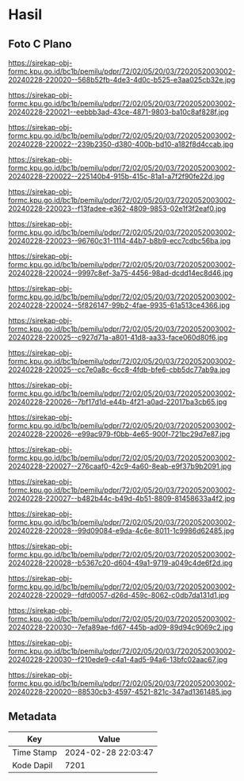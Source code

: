 # Hasil

## Foto C Plano

https://sirekap-obj-formc.kpu.go.id/bc1b/pemilu/pdpr/72/02/05/20/03/7202052003002-20240228-220020--568b52fb-4de3-4d0c-b525-e3aa025cb32e.jpg

https://sirekap-obj-formc.kpu.go.id/bc1b/pemilu/pdpr/72/02/05/20/03/7202052003002-20240228-220021--eebbb3ad-43ce-4871-9803-ba10c8af828f.jpg

https://sirekap-obj-formc.kpu.go.id/bc1b/pemilu/pdpr/72/02/05/20/03/7202052003002-20240228-220022--239b2350-d380-400b-bd10-a182f8d4ccab.jpg

https://sirekap-obj-formc.kpu.go.id/bc1b/pemilu/pdpr/72/02/05/20/03/7202052003002-20240228-220022--225140b4-915b-415c-81a1-a7f2f90fe22d.jpg

https://sirekap-obj-formc.kpu.go.id/bc1b/pemilu/pdpr/72/02/05/20/03/7202052003002-20240228-220023--f13fadee-e362-4809-9853-02e1f3f2eaf0.jpg

https://sirekap-obj-formc.kpu.go.id/bc1b/pemilu/pdpr/72/02/05/20/03/7202052003002-20240228-220023--96760c31-1114-44b7-b8b9-ecc7cdbc56ba.jpg

https://sirekap-obj-formc.kpu.go.id/bc1b/pemilu/pdpr/72/02/05/20/03/7202052003002-20240228-220024--9997c8ef-3a75-4456-98ad-dcdd14ec8d46.jpg

https://sirekap-obj-formc.kpu.go.id/bc1b/pemilu/pdpr/72/02/05/20/03/7202052003002-20240228-220024--5f826147-99b2-4fae-9935-61a513ce4366.jpg

https://sirekap-obj-formc.kpu.go.id/bc1b/pemilu/pdpr/72/02/05/20/03/7202052003002-20240228-220025--c927d71a-a801-41d8-aa33-face060d80f6.jpg

https://sirekap-obj-formc.kpu.go.id/bc1b/pemilu/pdpr/72/02/05/20/03/7202052003002-20240228-220025--cc7e0a8c-6cc8-4fdb-bfe6-cbb5dc77ab9a.jpg

https://sirekap-obj-formc.kpu.go.id/bc1b/pemilu/pdpr/72/02/05/20/03/7202052003002-20240228-220026--7bf17d1d-e44b-4f21-a0ad-22017ba3cb65.jpg

https://sirekap-obj-formc.kpu.go.id/bc1b/pemilu/pdpr/72/02/05/20/03/7202052003002-20240228-220026--e99ac979-f0bb-4e65-900f-721bc29d7e87.jpg

https://sirekap-obj-formc.kpu.go.id/bc1b/pemilu/pdpr/72/02/05/20/03/7202052003002-20240228-220027--276caaf0-42c9-4a60-8eab-e9f37b9b2091.jpg

https://sirekap-obj-formc.kpu.go.id/bc1b/pemilu/pdpr/72/02/05/20/03/7202052003002-20240228-220027--b482b44c-b49d-4b51-8809-81458633a4f2.jpg

https://sirekap-obj-formc.kpu.go.id/bc1b/pemilu/pdpr/72/02/05/20/03/7202052003002-20240228-220028--99d09084-e9da-4c6e-8011-1c9986d62485.jpg

https://sirekap-obj-formc.kpu.go.id/bc1b/pemilu/pdpr/72/02/05/20/03/7202052003002-20240228-220028--b5367c20-d604-49a1-9719-a049c4de6f2d.jpg

https://sirekap-obj-formc.kpu.go.id/bc1b/pemilu/pdpr/72/02/05/20/03/7202052003002-20240228-220029--fdfd0057-d26d-459c-8062-c0db7da131d1.jpg

https://sirekap-obj-formc.kpu.go.id/bc1b/pemilu/pdpr/72/02/05/20/03/7202052003002-20240228-220030--7efa89ae-fd67-445b-ad09-89d94c9069c2.jpg

https://sirekap-obj-formc.kpu.go.id/bc1b/pemilu/pdpr/72/02/05/20/03/7202052003002-20240228-220030--f210ede9-c4a1-4ad5-94a6-13bfc02aac67.jpg

https://sirekap-obj-formc.kpu.go.id/bc1b/pemilu/pdpr/72/02/05/20/03/7202052003002-20240228-220020--88530cb3-4597-4521-821c-347ad1361485.jpg


## Metadata

| Key        | Value               |
| ---------- | ------------------- |
| Time Stamp | 2024-02-28 22:03:47 |
| Kode Dapil | 7201                |



